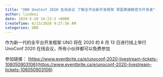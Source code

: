 ```yaml
---
title: "UNO UnoConf 2020 在线会议 了解全平台新开发框架 零距离接触官方开发者"
author: lindexi
date: 2024-5-20 16:22:3 +0800
CreateTime: 6/23/2020 9:27:56 AM
categories: UNO
---
```


作为新一代的全平台开发框架 UNO 将在 2020 的 8 月 13 日进行线上举行 UnoConf 2020 在线会议，所有小伙伴都可以免费参加

<!--more-->


<!-- CreateTime:6/23/2020 9:27:56 AM -->



参加链接： [https://www.eventbrite.ca/e/unoconf-2020-livestream-tickets-106050903106](https://www.eventbrite.ca/e/unoconf-2020-livestream-tickets-106050903106)

